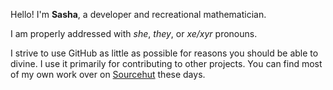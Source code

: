 Hello! I'm **Sasha**, a developer and recreational mathematician.

I am properly addressed with *she*, *they*, or *xe/xyr* pronouns.

I strive to use GitHub as little as possible for reasons you should be able to divine. I use it primarily for contributing to other projects. You can find most of my own work over on [Sourcehut](https://sr.ht/~sverona) these days.
